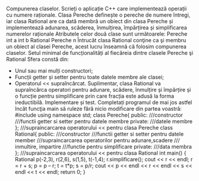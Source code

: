 Compunerea claselor. Scrieți o aplicație C++ care implementează operații cu numere raționale. Clasa Pereche definește o pereche de numere întregi, iar clasa Rational are ca dată membră un obiect din clasa Pereche și implementează adunarea, scăderea, înmulțirea, împărțirea și simplificarea numerelor raționale
Atributele celor două clase sunt următoarele:
Pereche
int a
int b
Rational
Pereche n
Întrucât clasa Rational conţine ca şi membru un obiect al clasei Pereche, acest lucru înseamnă că folosim compunerea claselor.
Setul minimal de funcționalități al fiecăreia dintre clasele Pereche şi Rational Sfera constă din:
- Unul sau mai mulți constructori;
- Funcții getter și setter pentru toate datele membre ale clasei;
- Operatorul << supraîncărcat.
Suplimentar, clasa Rational va supraîncărca operatori pentru adunare, scădere, înmulțire și împărțire și o funcție pentru simplificare prin care fracția este adusă la forma ireductibilă.
Implementare și test. Completați programul de mai jos astfel încât funcţia main să ruleze fără nicio modificare din partea voastră:
#include <iostream>
using namespace std;
class Pereche{
public:
///constructor
///functii getter si setter pentru datele membre
private:
///datele membre
};
///supraincarcarea operatorului << pentru clasa Pereche
class Rational{
public:
///constructor
///functii getter si setter pentru datele member
///supraincarcarea operatorilor pentru adunare,scadere
/// inmultire, impartire
///functie pentru simplificare
private:
///data membra
};
///supraincarcarea operatorului << pentru clasa Rational
int main()
{
Rational p(-2,3), r(2,6), s(1,5), t(-1,4);
r.simplificare();
cout << r << endl;
r = r + s;
p = p – r;
t = t*p;
s = p/r;
cout << p << endl << r << endl << s << endl << t << endl;
return 0;
}
